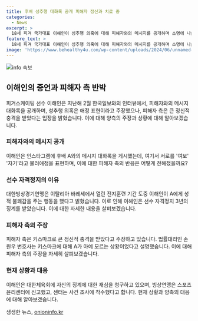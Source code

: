 ```yaml
---
title: 후배 성추행 대화록 공개 피해자 정신과 치료 중
categories:
  - News
excerpt: >
  18세 피겨 국가대표 이해인이 성추행 의혹에 대해 피해자와의 메시지를 공개하며 소명에 나섰다. 하지만 피해자는 정신과 치료를 받고 있다고 주장하면서 논란이 계속되고 있다. 피해자 측은 이해인의 애정 표현이 아닌 성적 불쾌감을 주었다고 주장하며 상황을 설명했다. 이해인은 선수 자격정지 3년을 받았지만, 사건은 아직도 논란이 되고 있으며, 이와 관련된 사건 조사도 진행 중이다.
feature_text: >
  18세 피겨 국가대표 이해인이 성추행 의혹에 대해 피해자와의 메시지를 공개하며 소명에 나섰다. 하지만 피해자는 정신과 치료를 받고 있다고 주장하면서 논란이 계속되고 있다. 피해자 측은 이해인의 애정 표현이 아닌 성적 불쾌감을 주었다고 주장하며 상황을 설명했다. 이해인은 선수 자격정지 3년을 받았지만, 사건은 아직도 논란이 되고 있으며, 이와 관련된 사건 조사도 진행 중이다.
image: 'https://www.behealthy4u.com/wp-content/uploads/2024/06/unnamed-file.png'
---
```


<p><img src="https://www.behealthy4u.com/wp-content/uploads/2024/06/unnamed-file.png" alt="info 속보" /></p>

<h2 data-ke-size="size26">이해인의 증언과 피해자 측 반박</h2>

<p data-ke-size="size16">피겨스케이팅 선수 이해인은 지난해 2월 한국일보와의 인터뷰에서, 피해자와의 메시지 대화록을 공개하며, 성추행 의혹은 애정 표현이라고 주장했으나, 피해자 측은 큰 정신적 충격을 받았다는 입장을 밝혔습니다. 이에 대해 양측의 주장과 상황에 대해 알아보겠습니다.</p>

<h3 data-ke-size="size24">피해자와의 메시지 공개</h3>

<p data-ke-size="size16">이해인은 인스타그램에 후배 A와의 메시지 대화록을 게시했는데, 여기서 서로를 '여보' '자기'라고 불러애정을 표현하며, 이에 대한 피해자 측의 반응은 어떻게 전해졌을까요?</p>

<h3 data-ke-size="size24">선수 자격정지의 이유</h3>

<p data-ke-size="size16">대한빙상경기연맹은 이탈리아 바레세에서 열린 전지훈련 기간 도중 이해인이 A에게 성적 불쾌감을 주는 행동을 했다고 밝혔습니다. 이로 인해 이해인은 선수 자격정지 3년의 징계를 받았습니다. 이에 대한 자세한 내용을 살펴보겠습니다.</p>

<h3 data-ke-size="size24">피해자 측의 주장</h3>

<p data-ke-size="size16">피해자 측은 키스마크로 큰 정신적 충격을 받았다고 주장하고 있습니다. 법률대리인 손원우 변호사는 키스마크에 대해 A가 아예 모르는 상황이었다고 설명했습니다. 이에 대해 피해자 측의 주장을 자세히 살펴보겠습니다.</p>

<h3 data-ke-size="size24">현재 상황과 대응</h3>

<p data-ke-size="size16">이해인은 대한체육회에 자신의 징계에 대한 재심을 청구하고 있으며, 빙상연맹은 스포츠윤리센터에 신고했고, 센터는 사건 조사에 착수했다고 합니다. 현재 상황과 양측의 대응에 대해 알아보겠습니다.</p>
생생한 뉴스, <a href="https://onioninfo.kr" rel="dofollow">onioninfo.kr</a>



